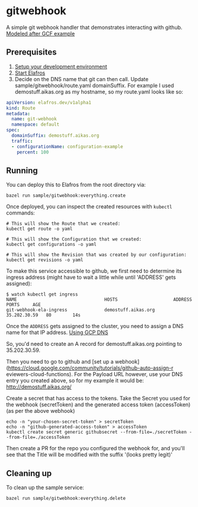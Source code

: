 # gitwebhook

A simple git webhook handler that demonstrates interacting with
github. 
[Modeled after GCF example](https://cloud.google.com/community/tutorials/github-auto-assign-reviewers-cloud-functions)

## Prerequisites

1. [Setup your development environment](../../DEVELOPMENT.md#getting-started)
2. [Start Elafros](../../README.md#start-elafros)
3. Decide on the DNS name that git can then call. Update sample/gitwebhook/route.yaml domainSuffix.
For example I used demostuff.aikas.org as my hostname, so my route.yaml looks like so:

```yaml
apiVersion: elafros.dev/v1alpha1
kind: Route
metadata:
  name: git-webhook
  namespace: default
spec:
  domainSuffix: demostuff.aikas.org
  traffic:
  - configurationName: configuration-example
    percent: 100
```


## Running

You can deploy this to Elafros from the root directory via:
```shell
bazel run sample/gitwebhook:everything.create
```

Once deployed, you can inspect the created resources with `kubectl` commands:

```shell
# This will show the Route that we created:
kubectl get route -o yaml

# This will show the Configuration that we created:
kubectl get configurations -o yaml

# This will show the Revision that was created by our configuration:
kubectl get revisions -o yaml

```

To make this service accessible to github, we first need to determine its ingress address
(might have to wait a little while until 'ADDRESS' gets assigned):
```shell
$ watch kubectl get ingress
NAME                                 HOSTS                     ADDRESS        PORTS     AGE
git-webhook-ela-ingress              demostuff.aikas.org       35.202.30.59   80        14s
```

Once the `ADDRESS` gets assigned to the cluster, you need to assign a DNS name for that IP address.
[Using GCP DNS](https://support.google.com/domains/answer/3290350)

So, you'd need to create an A record for demostuff.aikas.org pointing to 35.202.30.59.

Then you need to go to github and [set up a webhook](https://cloud.google.com/community/tutorials/github-auto-assign-r
eviewers-cloud-functions).
For the Payload URL however, use your DNS entry you created above, so for my example it would be:
http://demostuff.aikas.org/

Create a secret that has access to the tokens. Take the Secret you used for the webhook
(secretToken) and the generated access token (accessToken) (as per the above  webhook)

```shell
echo -n "your-chosen-secret-token" > secretToken
echo -n "github-generated-access-token" > accessToken
kubectl create secret generic githubsecret --from-file=./secretToken --from-file=./accessToken
```

Then create a PR for the repo you configured the webhook for, and you'll see that the Title
will be modified with the suffix '(looks pretty legit)'

## Cleaning up

To clean up the sample service:

```shell
bazel run sample/gitwebhook:everything.delete
```
